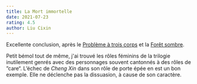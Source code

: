 ```yaml
---
title: La Mort immortelle
date: 2021-07-23
rating: 4.5
author: Liu Cixin
---
```


Excellente conclusion, après le [Problème à trois corps](/books/probleme-trois-corps) et la [Forêt sombre](/books/foret-sombre).

Petit bémol tout de même, j'ai trouvé les rôles féminins de la trilogie inutilement genrés avec des personnages souvent cantonnés à des rôles de ”care“. L’échec de _Cheng Xin_ dans son rôle de porte épée en est un bon exemple. Elle ne déclenche pas la dissuasion, à cause de son caractère.

